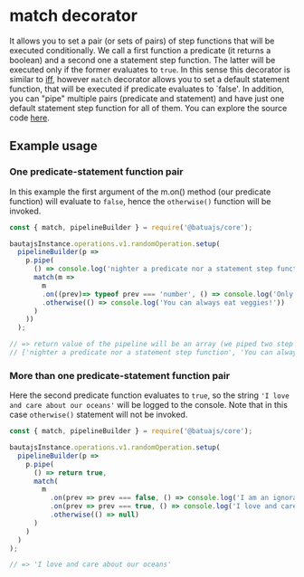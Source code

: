 # match decorator

It allows you to set a pair (or sets of pairs) of step functions that will be executed conditionally. We call a first function a predicate (it returns a boolean) and a second one a statement step function. The latter will be executed only if the former evaluates to `true`. In this sense this decorator is similar to [iff](iff.md), however `match` decorator allows you to set a default statement function, that will be executed if predicate evaluates to `false'. In addition, you can "pipe" multiple pairs (predicate and statement) and have just one default statement step function for all of them. You can explore the source code [here](https://github.axa.com/Digital/bauta-nodejs/blob/master/packages/bautajs-core/src/decorators/match.ts).

## Example usage

### One predicate-statement function pair

In this example the first argument of the m.on() method (our predicate function) will evaluate to `false`, hence the `otherwise()` function will be invoked. 

```javascript
const { match, pipelineBuilder } = require('@batuajs/core');

bautajsInstance.operations.v1.randomOperation.setup(
  pipelineBuilder(p =>
    p.pipe( 
      () => console.log('nighter a predicate nor a statement step function'),
      match(m =>
        m
        .on((prev)=> typeof prev === 'number', () => console.log('Only meat lovers'))
        .otherwise(() => console.log('You can always eat veggies!'))
      )
    ))
  );  

// => return value of the pipeline will be an array (we piped two step functions):
// ['nighter a predicate nor a statement step function', 'You can always eat veggies!']
```

### More than one predicate-statement function pair

Here the second predicate function evaluates to `true`,
so the string `'I love and care about our oceans'` will be logged to the console. Note that in this case `otherwise()` statement will not be invoked.

```javascript
const { match, pipelineBuilder } = require('@batuajs/core');

bautajsInstance.operations.v1.randomOperation.setup(
  pipelineBuilder(p => 
    p.pipe(
      () => return true,
      match(
        m
          .on(prev => prev === false, () => console.log('I am an ignorant and leave garbage on the beach'))
          .on(prev => prev === true, () => console.log('I love and care about our oceans'))
          .otherwise(() => null)
      )
    )
  )
);

// => 'I love and care about our oceans'
```
